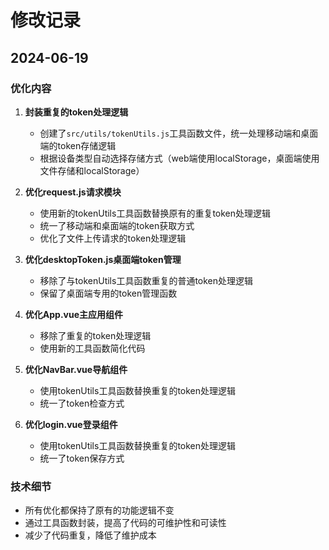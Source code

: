 # 修改记录

## 2024-06-19

### 优化内容

1. **封装重复的token处理逻辑**
   - 创建了`src/utils/tokenUtils.js`工具函数文件，统一处理移动端和桌面端的token存储逻辑
   - 根据设备类型自动选择存储方式（web端使用localStorage，桌面端使用文件存储和localStorage）

2. **优化request.js请求模块**
   - 使用新的tokenUtils工具函数替换原有的重复token处理逻辑
   - 统一了移动端和桌面端的token获取方式
   - 优化了文件上传请求的token处理逻辑

3. **优化desktopToken.js桌面端token管理**
   - 移除了与tokenUtils工具函数重复的普通token处理逻辑
   - 保留了桌面端专用的token管理函数

4. **优化App.vue主应用组件**
   - 移除了重复的token处理逻辑
   - 使用新的工具函数简化代码

5. **优化NavBar.vue导航组件**
   - 使用tokenUtils工具函数替换重复的token处理逻辑
   - 统一了token检查方式

6. **优化login.vue登录组件**
   - 使用tokenUtils工具函数替换重复的token处理逻辑
   - 统一了token保存方式

### 技术细节

- 所有优化都保持了原有的功能逻辑不变
- 通过工具函数封装，提高了代码的可维护性和可读性
- 减少了代码重复，降低了维护成本